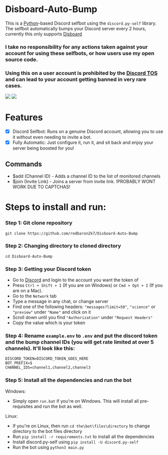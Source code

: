 # Disboard-Auto-Bump

This is a [Python](https://www.python.org)-based Discord selfbot using the `discord.py-self` library. The selfbot automatically bumps your Discord server every 2 hours, currently this only supports [Disboard](https://disboard.org)

### <strong> I take no responsibility for any actions taken against your account for using these selfbots, or how users use my open source code.</strong>

### <strong>Using this on a user account is prohibited by the [Discord TOS](https://discord.com/terms) and can lead to your account getting banned in very rare cases.</strong>

<p float="left">
  <img style="vertical-align: top;" src="https://discord.c99.nl/widget/theme-4/1121106153682784321.png"/>
  <img src="https://lanyard.cnrad.dev/api/1121106153682784321?theme=dark&bg=171515&borderRadius=5px&animated=true&idleMessage=16%20year%20old%20solo%20dev" al/> 
</p>

# Features

- [x] Discord Selfbot: Runs on a genuine Discord account, allowing you to use it without even needing to invite a bot.
- [x] Fully Automatic: Just configure it, run it, and sit back and enjoy your server being boosted for you!

## Commands

- $add (Channel ID) - Adds a channel ID to the list of monitored channels
- $join (Invite Link) - Joins a server from invite link. !PROBABLY WONT WORK DUE TO CAPTCHAS!

# Steps to install and run:

### Step 1: Git clone repository

```
git clone https://github.com/redbaron2k7/Disboard-Auto-Bump
```

### Step 2: Changing directory to cloned directory

```
cd Disboard-Auto-Bump
```

### Step 3: Getting your Discord token

- Go to [Discord](https://canary.discord.com) and login to the account you want the token of
- Press `Ctrl + Shift + I` (If you are on Windows) or `Cmd + Opt + I` (If you are on a Mac).
- Go to the `Network` tab
- Type a message in any chat, or change server
- Find one of the following headers: `"messages?limit=50"`, `"science"` or `"preview"` under `"Name"` and click on it
- Scroll down until you find `"Authorization"` under `"Request Headers"`
- Copy the value which is your token

### Step 4: Rename `example.env` to `.env` and put the discord token and the bump channel IDs (you will get rate limited at over 5 channels). It'll look like this:

```
DISCORD_TOKEN=DISCORD_TOKEN_GOES_HERE
BOT_PREFIX=$
CHANNEL_IDS=channel1,channel2,channel3
```

### Step 5: Install all the dependencies and run the bot

Windows:

- Simply open `run.bat` if you're on Windows. This will install all pre-requisites and run the bot as well.

Linux:

- If you're on Linux, then run `cd the\bot\files\directory` to change directory to the bot files directory
- Run `pip install -r requirements.txt` to install all the dependencies
- Install discord.py-self using `pip install -U discord.py-self`
- Run the bot using `python3 main.py`